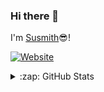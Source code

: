 ### Hi there 👋

I'm [Susmith](www.dropmag.in)😎!

[![Website](https://img.shields.io/website?label=www.dropmag.in&style=for-the-badge&url=https%3A%2F%2Fcodestackr.com)](www.dropmag.in)

<!--
**Susmith098/Susmith098** is a ✨ _special_ ✨ repository because its `README.md` (this file) appears on your GitHub profile.

Here are some ideas to get you started:

- 🔭 I’m currently working on 
- 🌱 I’m currently learning ...
- 👯 I’m looking to collaborate on ...
- 🤔 I’m looking for help with ...
- 💬 Ask me about ...
- 📫 How to reach me: ...
- 😄 Pronouns: ...
- ⚡ Fun fact: ...
-->


<details>
  <summary>:zap: GitHub Stats</summary>

  <img align="left" alt="codeSTACKr's GitHub Stats" src="https://github-readme-stats-git-master.susmith098.vercel.app/api?username=Susmith098&show_icons=true&hide_border=true" />

</details>
